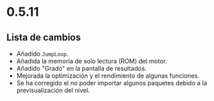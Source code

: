 # 0.5.11

## Lista de cambios

- Añadido `JumpLoop`.
- Añadida la memoria de solo lectura (ROM) del motor.
- Añadido "Grado" en la pantalla de resultados.
- Mejorada la optimización y el rendimiento de algunas funciones.
- Se ha corregido el no poder importar algunos paquetes debido a la previsualización del nivel.

